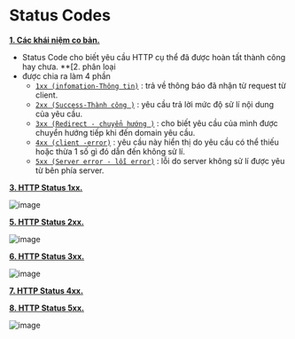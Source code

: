 # Status Codes

**[1. Các khái niệm co bản.]()**
- Status Code cho biết yêu cầu HTTP cụ thể đã được hoàn tất thành công hay chưa.
**[2. phân loại
- được chia ra làm 4 phần
  + [`1xx (infomation-Thông tin)`]() : trả về thông báo đã nhận từ request từ client.
  + [`2xx (Success-Thành công )`]() : yêu cầu trả lời mức độ sử lí nội dung của yêu cầu.
  + [`3xx (Redirect - chuyển hướng )`]() : cho biết yêu cầu của mình được chuyển hướng tiếp khi đến domain yêu cầu.
  + [`4xx (client -error)`]() :  yêu cầu này hiển thị do yêu cầu có thể thiếu hoặc thừa 1 số gì đó dẫn đến không sử lí.
  + [`5xx (Server error - lỗi error)`]() : lỗi do server không sử lí được yêu từ bên phía server.
 
**[3. HTTP Status 1xx.]()**


![image](https://github.com/user-attachments/assets/92e86b69-a716-4f48-bc84-7295f520dacc)

  
**[5. HTTP Status 2xx.]()**


![image](https://github.com/user-attachments/assets/d7783cc7-3e92-4f13-9eb3-95eed025312f)

  

**[6. HTTP Status 3xx.]()**


![image](https://github.com/user-attachments/assets/0b11c713-8961-49f8-99ec-a562a4aa41d1)


**[7. HTTP Status 4xx.]()**

**[8. HTTP Status 5xx.]()**


![image](https://github.com/user-attachments/assets/d3c0a628-c4b7-4ccc-b233-843938a98825)

